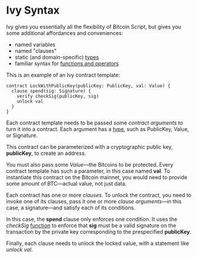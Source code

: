 # Ivy Syntax

Ivy gives you essentially all the flexibility of Bitcoin Script, but gives you some additional affordances and conveniences:

  * named variables
  * named "clauses"
  * static (and domain-specific) [types](/language/Types.html)
  * familiar syntax for [functions and operators](/language/Functions.html)

This is an example of an Ivy contract template:

```
contract LockWithPublicKey(publicKey: PublicKey, val: Value) {
  clause spend(sig: Signature) {
    verify checkSig(publicKey, sig)
    unlock val
  }
}
```

Each contract template needs to be passed some *contract arguments* to turn it into a contract. Each argument has a [type](/language/Types.html), such as PublicKey, Value, or Signature. 

This contract can be parameterized with a cryptographic public key, **publicKey**, to create an address.

You must also pass some *Value*—the Bitcoins to be protected. Every contract template has such a parameter, in this case named **val**. To instantiate this contract on the Bitcoin mainnet, you would need to provide some amount of BTC—actual value, not just data.

Each contract has one or more *clauses*. To unlock the contract, you need to invoke one of its clauses, pass it one or more *clause arguments*—in this case, a signature—and satisfy each of its conditions.

In this case, the **spend** clause only enforces one condition. It uses the *checkSig* [function](/language/Functions.html) to enforce that **sig** must be a valid signature on the transaction by the private key corresponding to the prespecified **publicKey**.

Finally, each clause needs to unlock the locked value, with a statement like *unlock val*.